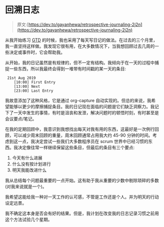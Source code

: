 # 回溯日志

> 原文:[https://dev.to/gayanhewa/retrospective-journaling-2j2n](https://dev.to/gayanhewa/retrospective-journaling-2j2n)

从我开始练习 [GTD](////gettingthingsdone.com) 的时候，我也采用了每天写日记的做法。在过去的三个月里，我一直坚持这样做。我发现它很有用，在大多数情况下，当我想回顾过去几周的一些决定或事件时，它会帮助我。

从开始，我的日记虽然是有规律的，但不一定有结构。我倾向于在一天的过程中捕捉一些东西，所以我最终会得到一堆带有时间戳的某一天的条目:

```
 21st Aug 2019
    [10:00] First Entry
    [13:00] Next
    [23:00] Last Entry 
```

我故意添加了这种风格，它是通过 org-capture 自动实现的。但总的来说，我希望能够以更少的摩擦捕捉条目。我的日记现在面临的问题是它们缺乏洞察力。我记下了一天中发生的事情，有时是沮丧和发泄，解决问题时的顿悟时刻，有时甚至是会议要点/笔记。

在我的定期回顾中，我意识到我想找出每天对我有用的东西，这最好是一次例行回顾，可以减少周末回顾的重量，周末回顾通常占用我大约 45-90 分钟的时间。考虑到这一点，我决定尝试一些我们大多数程序员在 scrum 世界中已经习惯的东西。我决定像往常一样继续保留这些条目，但最后的条目有三个要点:

1.  今天有什么进展
2.  什么没有按计划进行
3.  明天我能改进什么

我从总结每个问题最重要的一点开始。这有助于我从重要的少数中剔除琐碎的多数(对我来说就是一个)。

我希望这能给我一种对一天工作的认可感，不管是工作还是个人。并为明天的行动设定远景。

我不确定这本身是否会有好的结果。但是，我计划在改变我的日志记录习惯之前用这个方法试验几个星期。